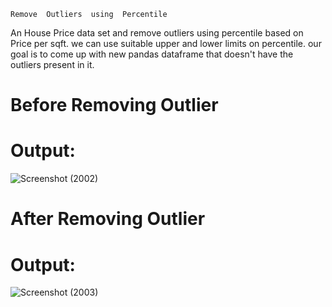 	Remove  Outliers  using  Percentile 
An House Price  data set and remove outliers using  percentile based on Price per sqft. we can  use suitable upper and lower limits on percentile. our goal is to come up with new pandas dataframe that doesn't have the outliers present in it.
# Before Removing Outlier
# Output:
![Screenshot (2002)](https://github.com/omkarmurlidhardabade/Remove_Outliers/assets/90172414/71c04c41-a7de-4906-a7f6-3164b7b1fd8a)
# After Removing Outlier
# Output:
![Screenshot (2003)](https://github.com/omkarmurlidhardabade/Remove_Outliers/assets/90172414/36afdafe-e655-41f5-b66c-7c3f79adcc0c)
